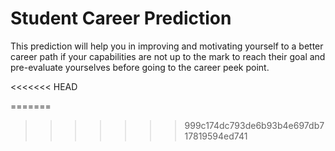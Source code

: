 # Student Career Prediction
 
This prediction will help you in improving and motivating
yourself to a better career path if your capabilities are not up
to the mark to reach their goal and pre-evaluate yourselves
before going to the career peek point.

<<<<<<< HEAD

=======
>>>>>>> 999c174dc793de6b93b4e697db717819594ed741



